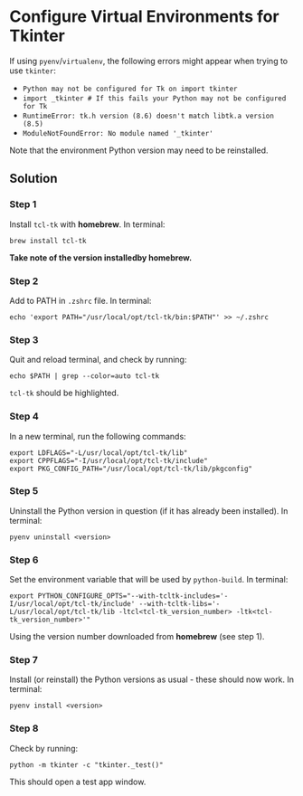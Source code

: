 # Configure Virtual Environments for Tkinter

If using `pyenv`/`virtualenv`, the following errors might appear when trying to use `tkinter`:

- `Python may not be configured for Tk on import tkinter`
- `import _tkinter # If this fails your Python may not be configured for Tk`
- `RuntimeError: tk.h version (8.6) doesn't match libtk.a version (8.5)`
- `ModuleNotFoundError: No module named '_tkinter'`

Note that the environment Python version may need to be reinstalled.

## Solution

### Step 1

Install `tcl-tk` with **homebrew**.
In terminal:

```
brew install tcl-tk
```

**Take note of the version installedby homebrew.**

### Step 2

Add to PATH in `.zshrc` file.
In terminal:

```
echo 'export PATH="/usr/local/opt/tcl-tk/bin:$PATH"' >> ~/.zshrc
```

### Step 3

Quit and reload terminal, and check by running: 

```
echo $PATH | grep --color=auto tcl-tk
```

`tcl-tk` should be highlighted.


### Step 4

In a new terminal, run the following commands:

```
export LDFLAGS="-L/usr/local/opt/tcl-tk/lib"
export CPPFLAGS="-I/usr/local/opt/tcl-tk/include"
export PKG_CONFIG_PATH="/usr/local/opt/tcl-tk/lib/pkgconfig"
```

### Step 5

Uninstall the Python version in question (if it has already been installed).
In terminal:

```
pyenv uninstall <version>
```

### Step 6

Set the environment variable that will be used by `python-build`. 
In terminal: 
```
export PYTHON_CONFIGURE_OPTS="--with-tcltk-includes='-I/usr/local/opt/tcl-tk/include' --with-tcltk-libs='-L/usr/local/opt/tcl-tk/lib -ltcl<tcl-tk_version_number> -ltk<tcl-tk_version_number>'"
```

Using the version number downloaded from **homebrew** (see step 1).

### Step 7

Install (or reinstall) the Python versions as usual - these should now work.
In terminal:

```
pyenv install <version>
```

### Step 8

Check by running:
```
python -m tkinter -c "tkinter._test()"
```

This should open a test app window.

